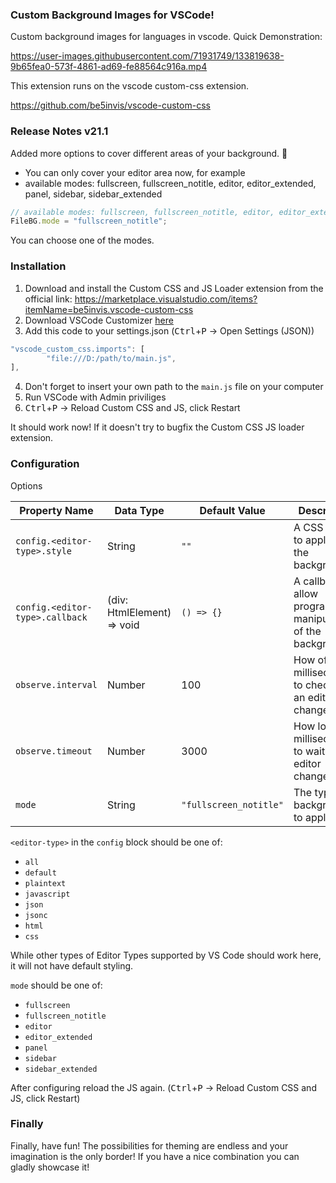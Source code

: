 ### Custom Background Images for VSCode!

Custom background images for languages in vscode. Quick Demonstration:

https://user-images.githubusercontent.com/71931749/133819638-9b65fea0-573f-4861-ad69-fe88564c916a.mp4

This extension runs on the vscode custom-css extension.

https://github.com/be5invis/vscode-custom-css

### Release Notes v21.1

Added more options to cover different areas of your background. 🎴

 - You can only cover your editor area now, for example
 - available modes: fullscreen, fullscreen_notitle, editor, editor_extended, panel, sidebar, sidebar_extended

```javascript
// available modes: fullscreen, fullscreen_notitle, editor, editor_extended, panel, sidebar, sidebar_extended
FileBG.mode = "fullscreen_notitle";
```
You can choose one of the modes.

### Installation

1. Download and install the Custom CSS and JS Loader extension from the official link: https://marketplace.visualstudio.com/items?itemName=be5invis.vscode-custom-css
2. Download VSCode Customizer [here](https://github.com/HopefulLlama/vscode-customizer/blob/main/main.js)
3. Add this code to your settings.json (<kbd>Ctrl</kbd>+<kbd>P</kbd> -> Open Settings (JSON))
```javascript
"vscode_custom_css.imports": [
        "file:///D:/path/to/main.js",
],
```
4. Don't forget to insert your own path to the `main.js` file on your computer
5. Run VSCode with Admin priviliges
6. <kbd>Ctrl</kbd>+<kbd>P</kbd> -> Reload Custom CSS and JS, click Restart

It should work now! If it doesn't try to bugfix the Custom CSS JS loader extension.

### Configuration

Options

| Property Name                      | Data Type                  | Default Value          | Description                                                      | Example                     |
|---|---|---|---|---|
| `config.<editor-type>.style`       | String                     | `""`                   | A CSS string to apply to the background.                         | `"color: red"`              |
| `config.<editor-type>.callback`    | (div: HtmlElement) => void | `() => {}`             | A callback to allow programmatic manipulation of the background. | `(div) => console.log(div)` |
| `observe.interval`                 | Number                     | 100                    | How often, in milliseconds, to check for an editor change.       | `100`                       |
| `observe.timeout`                  | Number                     | 3000                   | How long, in milliseconds, to wait for an editor change.         | `3000`                      |
| `mode`                             | String                     | `"fullscreen_notitle"` | The type of background to apply.                                 | `"fullscreen_notitle"`      |


`<editor-type>` in the `config` block should be one of:
* `all`
* `default`
* `plaintext`
* `javascript`
* `json`
* `jsonc`
* `html`
* `css`

While other types of Editor Types supported by VS Code should work here, it will not have default styling.

`mode` should be one of:
* `fullscreen`
* `fullscreen_notitle`
* `editor`
* `editor_extended`
* `panel`
* `sidebar`
* `sidebar_extended`

After configuring reload the JS again. (<kbd>Ctrl</kbd>+<kbd>P</kbd> -> Reload Custom CSS and JS, click Restart)

### Finally
Finally, have fun! The possibilities for theming are endless and your imagination is the only border!
If you have a nice combination you can gladly showcase it!

